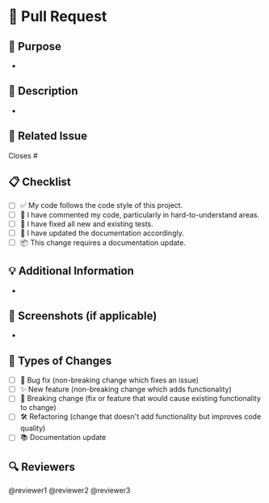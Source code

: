 # 🌟 Pull Request

## 🎯 Purpose

<!-- Why is this pull request needed? -->
- 

## 📝 Description

<!-- Please describe your changes in detail -->
- 

## 🔗 Related Issue

<!-- If this PR addresses an issue, link to it here -->
Closes #

## 📋 Checklist

- [ ] ✅ My code follows the code style of this project.
- [ ] 📝 I have commented my code, particularly in hard-to-understand areas.
- [ ] 🐛 I have fixed all new and existing tests.
- [ ] 📄 I have updated the documentation accordingly.
- [ ] 📦 This change requires a documentation update.

## 💡 Additional Information

<!-- Any additional information or context -->
- 

## 🚀 Screenshots (if applicable)

<!-- If your PR includes UI changes, you can include screenshots here -->
- 

## 🧩 Types of Changes

- [ ] 🐛 Bug fix (non-breaking change which fixes an issue)
- [ ] ✨ New feature (non-breaking change which adds functionality)
- [ ] 🔨 Breaking change (fix or feature that would cause existing functionality to change)
- [ ] 🛠 Refactoring (change that doesn't add functionality but improves code quality)
- [ ] 📚 Documentation update

## 🔍 Reviewers

<!-- Tag relevant team members for review -->
@reviewer1 @reviewer2 @reviewer3